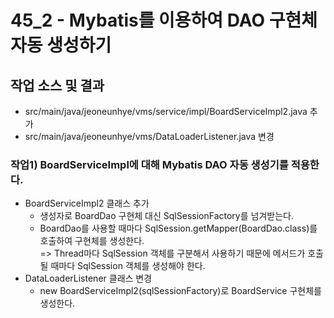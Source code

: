 # 45_2 - Mybatis를 이용하여 DAO 구현체 자동 생성하기

## 작업 소스 및 결과

- src/main/java/jeoneunhye/vms/service/impl/BoardServiceImpl2.java 추가
- src/main/java/jeoneunhye/vms/DataLoaderListener.java 변경

### 작업1) BoardServiceImpl에 대해 Mybatis DAO 자동 생성기를 적용한다.

- BoardServiceImpl2 클래스 추가
    - 생성자로 BoardDao 구현체 대신 SqlSessionFactory를 넘겨받는다.
    - BoardDao를 사용할 때마다 SqlSession.getMapper(BoardDao.class)를 호출하여 구현체를 생성한다.  
    => Thread마다 SqlSession 객체를 구분해서 사용하기 때문에 메서드가 호출될 때마다 SqlSession 객체를 생성해야 한다.
- DataLoaderListener 클래스 변경
  - new BoardServiceImpl2(sqlSessionFactory)로 BoardService 구현체를 생성한다.